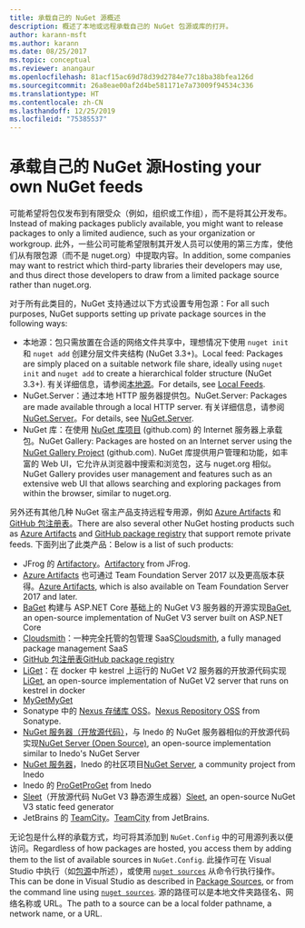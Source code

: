```yaml
---
title: 承载自己的 NuGet 源概述
description: 概述了本地或远程承载自己的 NuGet 包源或库的打开。
author: karann-msft
ms.author: karann
ms.date: 08/25/2017
ms.topic: conceptual
ms.reviewer: anangaur
ms.openlocfilehash: 81acf15ac69d78d39d2784e77c18ba38bfea126d
ms.sourcegitcommit: 26a8eae00af2d4be581171e7a73009f94534c336
ms.translationtype: HT
ms.contentlocale: zh-CN
ms.lasthandoff: 12/25/2019
ms.locfileid: "75385537"
---
```

# <a name="hosting-your-own-nuget-feeds"></a><span data-ttu-id="2b00b-103">承载自己的 NuGet 源</span><span class="sxs-lookup"><span data-stu-id="2b00b-103">Hosting your own NuGet feeds</span></span>

<span data-ttu-id="2b00b-104">可能希望将包仅发布到有限受众（例如，组织或工作组），而不是将其公开发布。</span><span class="sxs-lookup"><span data-stu-id="2b00b-104">Instead of making packages publicly available, you might want to release packages to only a limited audience, such as your organization or workgroup.</span></span> <span data-ttu-id="2b00b-105">此外，一些公司可能希望限制其开发人员可以使用的第三方库，使他们从有限包源（而不是 nuget.org）中提取内容。</span><span class="sxs-lookup"><span data-stu-id="2b00b-105">In addition, some companies may want to restrict which third-party libraries their developers may use, and thus direct those developers to draw from a limited package source rather than nuget.org.</span></span>

<span data-ttu-id="2b00b-106">对于所有此类目的，NuGet 支持通过以下方式设置专用包源：</span><span class="sxs-lookup"><span data-stu-id="2b00b-106">For all such purposes, NuGet supports setting up private package sources in the following ways:</span></span>

- <span data-ttu-id="2b00b-107">本地源：包只需放置在合适的网络文件共享中，理想情况下使用 `nuget init` 和 `nuget add` 创建分层文件夹结构 (NuGet 3.3+)。</span><span class="sxs-lookup"><span data-stu-id="2b00b-107">Local feed: Packages are simply placed on a suitable network file share, ideally using `nuget init` and `nuget add` to create a hierarchical folder structure (NuGet 3.3+).</span></span> <span data-ttu-id="2b00b-108">有关详细信息，请参阅[本地源](../hosting-packages/local-feeds.md)。</span><span class="sxs-lookup"><span data-stu-id="2b00b-108">For details, see [Local Feeds](../hosting-packages/local-feeds.md).</span></span>
- <span data-ttu-id="2b00b-109">NuGet.Server：通过本地 HTTP 服务器提供包。</span><span class="sxs-lookup"><span data-stu-id="2b00b-109">NuGet.Server: Packages are made available through a local HTTP server.</span></span> <span data-ttu-id="2b00b-110">有关详细信息，请参阅 [NuGet.Server](../hosting-packages/nuget-server.md)。</span><span class="sxs-lookup"><span data-stu-id="2b00b-110">For details, see [NuGet.Server](../hosting-packages/nuget-server.md).</span></span>
- <span data-ttu-id="2b00b-111">NuGet 库：在使用 [NuGet 库项目](https://github.com/NuGet/NuGetGallery#build-and-run-the-gallery-in-arbitrary-number-easy-steps) (github.com) 的 Internet 服务器上承载包。</span><span class="sxs-lookup"><span data-stu-id="2b00b-111">NuGet Gallery: Packages are hosted on an Internet server using the [NuGet Gallery Project](https://github.com/NuGet/NuGetGallery#build-and-run-the-gallery-in-arbitrary-number-easy-steps) (github.com).</span></span> <span data-ttu-id="2b00b-112">NuGet 库提供用户管理和功能，如丰富的 Web UI，它允许从浏览器中搜索和浏览包，这与 nuget.org 相似。</span><span class="sxs-lookup"><span data-stu-id="2b00b-112">NuGet Gallery provides user management and features such as an extensive web UI that allows searching and exploring packages from within the browser, similar to nuget.org.</span></span>

<span data-ttu-id="2b00b-113">另外还有其他几种 NuGet 宿主产品支持远程专用源，例如 [Azure Artifacts](https://www.visualstudio.com/docs/package/nuget/publish) 和 [GitHub 包注册表](https://help.github.com/articles/configuring-nuget-for-use-with-github-package-registry)。</span><span class="sxs-lookup"><span data-stu-id="2b00b-113">There are also several other NuGet hosting products such as [Azure Artifacts](https://www.visualstudio.com/docs/package/nuget/publish) and [GitHub package registry](https://help.github.com/articles/configuring-nuget-for-use-with-github-package-registry) that support remote private feeds.</span></span> <span data-ttu-id="2b00b-114">下面列出了此类产品：</span><span class="sxs-lookup"><span data-stu-id="2b00b-114">Below is a list of such products:</span></span>

- <span data-ttu-id="2b00b-115">JFrog 的 [Artifactory](https://www.jfrog.com/artifactory/)。</span><span class="sxs-lookup"><span data-stu-id="2b00b-115">[Artifactory](https://www.jfrog.com/artifactory/) from JFrog.</span></span>
- <span data-ttu-id="2b00b-116">[Azure Artifacts](https://www.visualstudio.com/docs/package/nuget/publish) 也可通过 Team Foundation Server 2017 以及更高版本获得。</span><span class="sxs-lookup"><span data-stu-id="2b00b-116">[Azure Artifacts](https://www.visualstudio.com/docs/package/nuget/publish), which is also available on Team Foundation Server 2017 and later.</span></span>
- <span data-ttu-id="2b00b-117">[BaGet](https://github.com/loic-sharma/BaGet) 构建与 ASP.NET Core 基础上的 NuGet V3 服务器的开源实现</span><span class="sxs-lookup"><span data-stu-id="2b00b-117">[BaGet](https://github.com/loic-sharma/BaGet), an open-source implementation of NuGet V3 server built on ASP.NET Core</span></span>
- <span data-ttu-id="2b00b-118">[Cloudsmith](https://cloudsmith.io/l/nuget-feed/)：一种完全托管的包管理 SaaS</span><span class="sxs-lookup"><span data-stu-id="2b00b-118">[Cloudsmith](https://cloudsmith.io/l/nuget-feed/), a fully managed package management SaaS</span></span>
- [<span data-ttu-id="2b00b-119">GitHub 包注册表</span><span class="sxs-lookup"><span data-stu-id="2b00b-119">GitHub package registry</span></span>](https://help.github.com/articles/configuring-nuget-for-use-with-github-package-registry)
- <span data-ttu-id="2b00b-120">[LiGet](https://github.com/ai-traders/liget)：在 docker 中 kestrel 上运行的 NuGet V2 服务器的开放源代码实现</span><span class="sxs-lookup"><span data-stu-id="2b00b-120">[LiGet](https://github.com/ai-traders/liget), an open-source implementation of NuGet V2 server that runs on kestrel in docker</span></span>
- [<span data-ttu-id="2b00b-121">MyGet</span><span class="sxs-lookup"><span data-stu-id="2b00b-121">MyGet</span></span>](https://myget.org)
- <span data-ttu-id="2b00b-122">Sonatype 中的 [Nexus 存储库 OSS](https://www.sonatype.com/nexus-repository-oss)。</span><span class="sxs-lookup"><span data-stu-id="2b00b-122">[Nexus Repository OSS](https://www.sonatype.com/nexus-repository-oss) from Sonatype.</span></span>
- <span data-ttu-id="2b00b-123">[NuGet 服务器（开放源代码）](https://github.com/svenkle/nuget-server)，与 Inedo 的 NuGet 服务器相似的开放源代码实现</span><span class="sxs-lookup"><span data-stu-id="2b00b-123">[NuGet Server (Open Source)](https://github.com/svenkle/nuget-server), an open-source implementation similar to Inedo's NuGet Server</span></span>
- <span data-ttu-id="2b00b-124">[NuGet 服务器](http://nugetserver.net/)，Inedo 的社区项目</span><span class="sxs-lookup"><span data-stu-id="2b00b-124">[NuGet Server](http://nugetserver.net/), a community project from Inedo</span></span>
- <span data-ttu-id="2b00b-125">Inedo 的 [ProGet](https://inedo.com/proget)</span><span class="sxs-lookup"><span data-stu-id="2b00b-125">[ProGet](https://inedo.com/proget) from Inedo</span></span>
- <span data-ttu-id="2b00b-126">[Sleet](https://github.com/emgarten/sleet)（开放源代码 NuGet V3 静态源生成器）</span><span class="sxs-lookup"><span data-stu-id="2b00b-126">[Sleet](https://github.com/emgarten/sleet), an open-source NuGet V3 static feed generator</span></span>
- <span data-ttu-id="2b00b-127">JetBrains 的 [TeamCity](https://www.jetbrains.com/teamcity/)。</span><span class="sxs-lookup"><span data-stu-id="2b00b-127">[TeamCity](https://www.jetbrains.com/teamcity/) from JetBrains.</span></span>

<span data-ttu-id="2b00b-128">无论包是什么样的承载方式，均可将其添加到 `NuGet.Config` 中的可用源列表以便访问。</span><span class="sxs-lookup"><span data-stu-id="2b00b-128">Regardless of how packages are hosted, you access them by adding them to the list of available sources in `NuGet.Config`.</span></span> <span data-ttu-id="2b00b-129">此操作可在 Visual Studio 中执行（如[包源](../consume-packages/install-use-packages-visual-studio.md#package-sources)中所述），或使用 [`nuget sources`](../reference/cli-reference/cli-ref-sources.md) 从命令行执行操作。</span><span class="sxs-lookup"><span data-stu-id="2b00b-129">This can be done in Visual Studio as described in [Package Sources](../consume-packages/install-use-packages-visual-studio.md#package-sources), or from the command line using [`nuget sources`](../reference/cli-reference/cli-ref-sources.md).</span></span> <span data-ttu-id="2b00b-130">源的路径可以是本地文件夹路径名、网络名称或 URL。</span><span class="sxs-lookup"><span data-stu-id="2b00b-130">The path to a source can be a local folder pathname, a network name, or a URL.</span></span>
